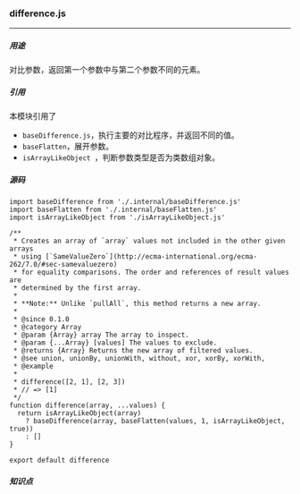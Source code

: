 ### difference.js
---
##### 用途
对比参数，返回第一个参数中与第二个参数不同的元素。

##### 引用
本模块引用了
- `baseDifference.js`，执行主要的对比程序，并返回不同的值。
- `baseFlatten`，展开参数。
- `isArrayLikeObject `，判断参数类型是否为类数组对象。

##### 源码
```
import baseDifference from './.internal/baseDifference.js'
import baseFlatten from './.internal/baseFlatten.js'
import isArrayLikeObject from './isArrayLikeObject.js'

/**
 * Creates an array of `array` values not included in the other given arrays
 * using [`SameValueZero`](http://ecma-international.org/ecma-262/7.0/#sec-samevaluezero)
 * for equality comparisons. The order and references of result values are
 * determined by the first array.
 *
 * **Note:** Unlike `pullAll`, this method returns a new array.
 *
 * @since 0.1.0
 * @category Array
 * @param {Array} array The array to inspect.
 * @param {...Array} [values] The values to exclude.
 * @returns {Array} Returns the new array of filtered values.
 * @see union, unionBy, unionWith, without, xor, xorBy, xorWith,
 * @example
 *
 * difference([2, 1], [2, 3])
 * // => [1]
 */
function difference(array, ...values) {
  return isArrayLikeObject(array)
    ? baseDifference(array, baseFlatten(values, 1, isArrayLikeObject, true))
    : []
}

export default difference
```

##### 知识点
